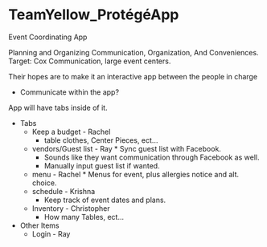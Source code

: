 # TeamYellow_ProtégéApp

Event Coordinating App

Planning and Organizing
Communication, Organization, And Conveniences.
Target: Cox Communication, large event centers.

Their hopes are to make it an interactive app between the people in charge
  * Communicate within the app?

App will have tabs inside of it.

* Tabs
  * Keep a budget - Rachel
    * table clothes, Center Pieces, ect...
  * vendors/Guest list - Ray
    * Sync guest list with Facebook.
    * Sounds like they want communication through Facebook as well. 
    * Manually input guest list if wanted.
  * menu - Rachel
    * Menus for event, plus allergies notice and alt. choice.
  * schedule - Krishna
    * Keep track of event dates and plans.
  * Inventory - Christopher
    * How many Tables, ect...
* Other Items
  * Login - Ray
